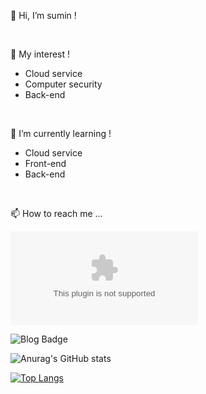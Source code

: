 👋 Hi, I’m sumin ! 

<br/>

👀 My interest !

  + Cloud service
  + Computer security
  + Back-end
 
<br/>


🌱 I’m currently learning !

  + Cloud service
  + Front-end
  + Back-end

<br/>

📫 How to reach me ...

[![Email Badge](https://img.shields.io/badge/-Email-blue&link=mailto:fomagran6@gmail.com)](mailto:kdg97811@naver.com)

![Blog Badge](https://img.shields.io/badge/-TechBlog-orange)

![Anurag's GitHub stats](https://github-readme-stats.vercel.app/api?username=Eeap&&show_icons=true&theme=flag-india)

[![Top Langs](https://github-readme-stats.vercel.app/api/top-langs/?username=Eeap)](https://github.com/anuraghazra/github-readme-stats)


<!---
Eeap/Eeap is a ✨ special ✨ repository because its `README.md` (this file) appears on your GitHub profile.
You can click the Preview link to take a look at your changes.
--->

